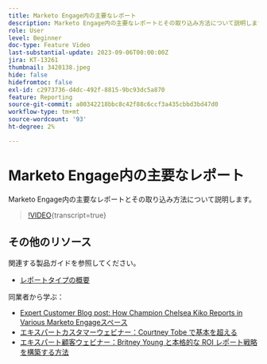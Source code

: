 ```yaml
---
title: Marketo Engage内の主要なレポート
description: Marketo Engage内の主要なレポートとその取り込み方法について説明します。
role: User
level: Beginner
doc-type: Feature Video
last-substantial-update: 2023-09-06T00:00:00Z
jira: KT-13261
thumbnail: 3420138.jpeg
hide: false
hidefromtoc: false
exl-id: c2973736-d4dc-492f-8815-9bc93dc5a870
feature: Reporting
source-git-commit: a80342218bbc8c42f88c6ccf3a435cbbd3bd47d0
workflow-type: tm+mt
source-wordcount: '93'
ht-degree: 2%

---
```


# Marketo Engage内の主要なレポート

Marketo Engage内の主要なレポートとその取り込み方法について説明します。

>[!VIDEO](https://video.tv.adobe.com/v/3432189/?learn=on&captions=jpn){transcript=true}

## その他のリソース

関連する製品ガイドを参照してください。

* [ レポートタイプの概要 ](https://experienceleague.adobe.com/docs/marketo/using/product-docs/reporting/basic-reporting/report-types/report-type-overview.html?lang=ja)

同業者から学ぶ：

* [Expert Customer Blog post: How Champion Chelsea Kiko Reports in Various Marketo Engageスペース ](https://nation.marketo.com/t5/product-blogs/how-marketo-champion-chelsea-kiko-reports-in-various-marketo/ba-p/242627)
* [ エキスパートカスタマーウェビナー：Courtney Tobe で基本を超える ](https://nation.marketo.com/t5/product-blogs/on-demand-webinar-beyond-the-basics-marketo-reporting/ba-p/302116)
* [ エキスパート顧客ウェビナー：Britney Young と本格的な ROI レポート戦略を構築する方法 ](https://nation.marketo.com/t5/product-blogs/on-demand-webinar-rounding-out-your-reporting-how-to-build-a/ba-p/319082)
